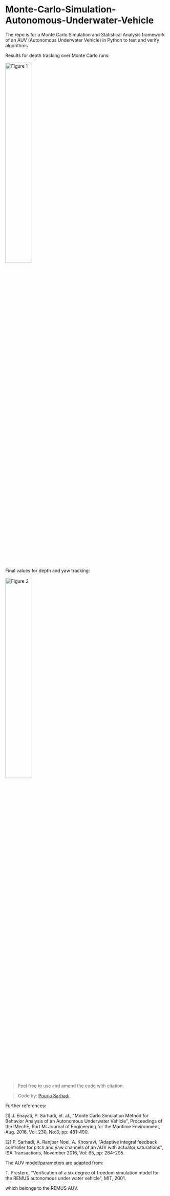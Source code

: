 # Monte-Carlo-Simulation-Autonomous-Underwater-Vehicle
The repo is for a Monte Carlo Simulation and Statistical Analysis framework of an AUV (Autonomous Underwater Vehicle) in Python to test and verify algorithms. 

Results for depth tracking over Monte Carlo runs:
<p align="left">
  <img src="images/MCS_z.jpg" alt="Figure 1" width="40%">
</p>

Final values for depth and yaw tracking:
<p align="left">
  <img src="images/MCS_CEP.jpg" alt="Figure 2" width="40%">
</p>

> Feel free to use and amend the code with citation.

> Code by: [Pouria Sarhadi](https://go.herts.ac.uk/pouria-sarhadi).

Further references:

[1]  J. Enayati, P. Sarhadi, et. al., "Monte Carlo Simulation Method for Behavior Analysis of an Autonomous Underwater Vehicle", Proceedings of the IMechE, Part M: Journal of Engineering for the Maritime Environment, Aug. 2016, Vol: 230, No:3, pp: 481-490. 

[2] P. Sarhadi, A. Ranjbar Noei, A. Khosravi, "Adaptive integral feedback controller for pitch and yaw channels of an AUV with actuator saturations", ISA Transactions, November 2016, Vol: 65, pp: 284–295.  

The AUV model/parameters are adapted from:

T. Prestero, "Verification of a six degree of freedom simulation model for the REMUS autonomous under water vehicle", MIT, 2001.

which belongs to the REMUS AUV.
